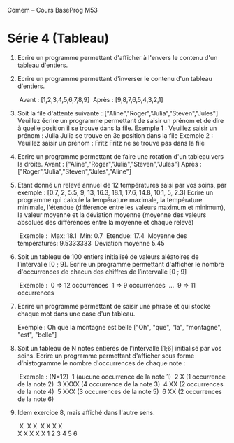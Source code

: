 
Comem – Cours BaseProg M53

# Série 4 (Tableau)

1. Ecrire un programme permettant d'afficher à l'envers le contenu d'un tableau d'entiers.

2. Ecrire un programme permettant d'inverser le contenu d'un tableau d'entiers.

   ​	Avant : [1,2,3,4,5,6,7,8,9]
   ​	Après : [9,8,7,6,5,4,3,2,1] 

3. Soit la file d'attente suivante : ["Aline","Roger","Julia","Steven","Jules"]
   Veuillez écrire un programme permettant de saisir un prénom et de dire à quelle position il se trouve dans la file.
   	Exemple 1 :
   			Veuillez saisir un prénom :
   			Julia
   			Julia se trouve en 3e  position dans la file
   	Exemple 2 :
   			Veuillez saisir un prénom :
   			Fritz
   			Fritz ne se trouve pas dans la file

4. Ecrire un programme permettant de faire une rotation d'un tableau vers la droite.
   Avant : ["Aline","Roger","Julia","Steven","Jules"]
   Après : ["Roger","Julia","Steven","Jules","Aline"] 

5. Etant donné un relevé annuel de 12 températures saisi par vos soins, 
   par exemple : [0.7,  2,  5.5,  9,  13,  16.3,  18.1,  17.6,  14.8,  10.1,  5,  2.3]
   Ecrire un programme qui calcule la température maximale, la température minimale, l'étendue (différence entre les valeurs maximum et minimum), la valeur moyenne et la déviation moyenne (moyenne des valeurs absolues des différences entre la moyenne et chaque relevé)

   ​	Exemple :
   ​		Max: 18.1
   ​		Min: 0.7
   ​        Etendue: 17.4
   ​        Moyenne des températures: 9.5333333
   ​		Déviation moyenne 5.45

6. Soit un tableau de 100 entiers initialisé de valeurs aléatoires de l’intervalle [0 ; 9].
   Ecrire un programme permettant d'afficher le nombre d'occurrences de chacun des chiffres de l’intervalle [0 ; 9]

   ​	Exemple :
   ​		0 => 12 occurrences
   ​		1 => 9 occurrences
   ​		…
   ​		9 => 11 occurrences

7. Ecrire un programme permettant de saisir une phrase et qui stocke chaque mot dans une case d'un tableau.

   Exemple :
   	Oh que la montagne est belle
   	["Oh", "que", "la", "montagne", "est", "belle"]

8. Soit un tableau de N notes entières de l'intervalle [1;6] initialisé par vos soins.
   Ecrire un programme permettant d'afficher sous forme d'histogramme le nombre d'occurrences de chaque note : 

   ​	Exemple : (N=12)
   ​		1           (aucune occurrence de la note 1)
   ​		2 X         (1 occurrence de la note 2)
   ​		3 XXXX      (4 occurrence de la note 3)
   ​		4 XX        (2 occurrences de la note 4)
   ​		5 XXX       (3 occurrences de la note 5)
   ​		6 XX        (2 occurrences de la note 6)

9. Idem exercice 8, mais affiché dans l'autre sens.  

   ​         X
   ​         X       X
   ​         X   X   X   X                      
   ​     X   X   X   X   X 
    1   2   3   4   5   6